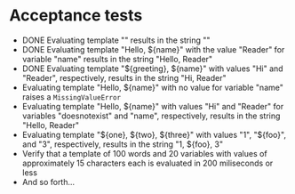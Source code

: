 # Acceptance tests

* DONE Evaluating template "" results in the string ""
* DONE Evaluating template "Hello, ${name}" with the value "Reader" for variable "name" results in the string "Hello, Reader"
* DONE Evaluating template "${greeting}, ${name}" with values "Hi" and "Reader", respectively, results in the string "Hi, Reader"
* Evaluating template "Hello, ${name}" with no value for variable "name" raises a `MissingValueError`
* Evaluating template "Hello, ${name}" with values "Hi" and "Reader" for variables "doesnotexist" and "name", respectively, results in the string "Hello, Reader"
* Evaluating template "${one}, ${two}, ${three}" with values "1", "${foo}", and "3", respectively, results in the string "1, ${foo}, 3"
* Verify that a template of 100 words and 20 variables with values of approximately 15 characters each is evaluated in 200 miliseconds or less
* And so forth...